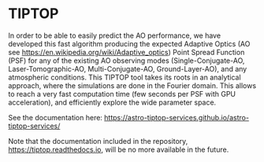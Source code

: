 # TIPTOP

In order to be able to easily predict the AO performance, we have developed
this fast algorithm producing the expected Adaptive Optics (AO see
https://en.wikipedia.org/wiki/Adaptive_optics) Point Spread Function (PSF) for
any of the existing AO observing modes (Single-Conjugate-AO,
Laser-Tomographic-AO, Multi-Conjugate-AO, Ground-Layer-AO), and any atmospheric
conditions. This TIPTOP tool takes its roots in an analytical approach, where
the simulations are done in the Fourier domain. This allows to reach a very
fast computation time (few seconds per PSF with GPU acceleration), and
efficiently explore the wide parameter space.

See the documentation here: https://astro-tiptop-services.github.io/astro-tiptop-services/

Note that the documentation included in  the repository, https://tiptop.readthedocs.io, will be no more available in the future.
